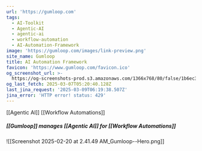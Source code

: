 ```yaml
---
url: 'https://gumloop.com'
tags:
  - AI-Toolkit
  - Agentic-AI
  - agentic-ai
  - workflow-automation
  - AI-Automation-Framework
image: 'https://gumloop.com/images/link-preview.png'
site_name: Gumloop
title: AI Automation Framework
favicon: 'https://www.gumloop.com/favicon.ico'
og_screenshot_url: >-
  https://og-screenshots-prod.s3.amazonaws.com/1366x768/80/false/1b6ec3b8af38d1e248e978c042455b27a2aad3064ca94e0ef2191742410d4d02.jpeg
og_last_fetch: 2025-03-07T05:20:40.128Z
last_jina_request: '2025-03-09T06:19:38.507Z'
jina_error: 'HTTP error! status: 429'
---
```


[[Agentic AI]]
[[Workflow Automations]]

##### [[Gumloop]] manages [[Agentic AI]] for [[Workflow Automations]]
![[Screenshot 2025-02-20 at 2.41.49 AM_Gumloop--Hero.png]]
